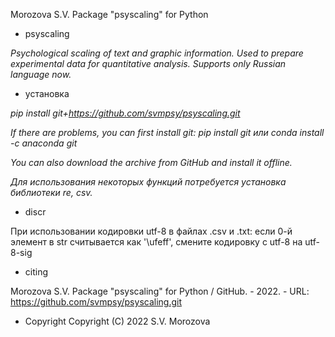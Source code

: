 <!---
title: "README"
date: '2022-09-01'
author: "Morozova S.V."
--->

Morozova S.V. 
Package "psyscaling" for Python

- psyscaling

*Psychological scaling of text and graphic information. Used to prepare experimental data for quantitative analysis. Supports only Russian language now.*

- установка

*pip install git+https://github.com/svmpsy/psyscaling.git*

*If there are problems, you can first install git:
pip install git или conda install -c anaconda git*

*You can also download the archive from GitHub and install it offline.*

*Для использования некоторых функций потребуется установка библиотеки re, csv.*

- discr

При использовании кодировки utf-8 в файлах .csv и .txt: если 0-й элемент в str считывается как '\ufeff', смените кодировку с utf-8 на utf-8-sig

- сiting

Morozova S.V. Package "psyscaling" for Python / GitHub. - 2022. - URL: https://github.com/svmpsy/psyscaling.git

- Copyright
Copyright (C) 2022 S.V. Morozova
